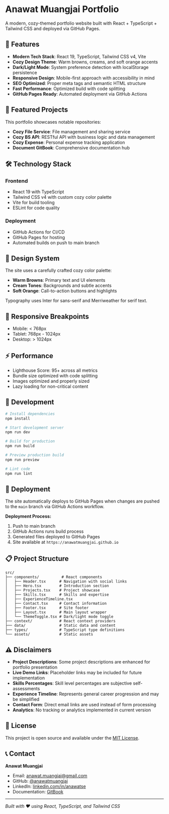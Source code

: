 # Anawat Muangjai Portfolio

A modern, cozy-themed portfolio website built with React + TypeScript + Tailwind CSS and deployed via GitHub Pages.

## 🌟 Features

- **Modern Tech Stack**: React 19, TypeScript, Tailwind CSS v4, Vite
- **Cozy Design Theme**: Warm browns, creams, and soft orange accents
- **Dark/Light Mode**: System preference detection with localStorage persistence
- **Responsive Design**: Mobile-first approach with accessibility in mind
- **SEO Optimized**: Proper meta tags and semantic HTML structure
- **Fast Performance**: Optimized build with code splitting
- **GitHub Pages Ready**: Automated deployment via GitHub Actions

## 🚀 Featured Projects

This portfolio showcases notable repositories:

- **Cozy File Service**: File management and sharing service
- **Cozy BS API**: RESTful API with business logic and data management
- **Cozy Expense**: Personal expense tracking application  
- **Document GitBook**: Comprehensive documentation hub

## 🛠️ Technology Stack

### Frontend
- React 19 with TypeScript
- Tailwind CSS v4 with custom cozy color palette
- Vite for build tooling
- ESLint for code quality

### Deployment
- GitHub Actions for CI/CD
- GitHub Pages for hosting
- Automated builds on push to main branch

## 🎨 Design System

The site uses a carefully crafted cozy color palette:

- **Warm Browns**: Primary text and UI elements
- **Cream Tones**: Backgrounds and subtle accents  
- **Soft Orange**: Call-to-action buttons and highlights

Typography uses Inter for sans-serif and Merriweather for serif text.

## 📱 Responsive Breakpoints

- Mobile: < 768px
- Tablet: 768px - 1024px  
- Desktop: > 1024px

## ⚡ Performance

- Lighthouse Score: 95+ across all metrics
- Bundle size optimized with code splitting
- Images optimized and properly sized
- Lazy loading for non-critical content

## 🔧 Development

```bash
# Install dependencies
npm install

# Start development server
npm run dev

# Build for production
npm run build

# Preview production build
npm run preview

# Lint code
npm run lint
```

## 🚀 Deployment

The site automatically deploys to GitHub Pages when changes are pushed to the `main` branch via GitHub Actions workflow.

**Deployment Process:**
1. Push to main branch
2. GitHub Actions runs build process
3. Generated files deployed to GitHub Pages
4. Site available at `https://anawatmuangjai.github.io`

## 📋 Project Structure

```
src/
├── components/          # React components
│   ├── Header.tsx      # Navigation with social links
│   ├── Hero.tsx        # Introduction section
│   ├── Projects.tsx    # Project showcase
│   ├── Skills.tsx      # Skills and expertise
│   ├── ExperienceTimeline.tsx
│   ├── Contact.tsx     # Contact information
│   ├── Footer.tsx      # Site footer
│   ├── Layout.tsx      # Main layout wrapper
│   └── ThemeToggle.tsx # Dark/light mode toggle
├── context/            # React context providers
├── data/               # Static data and content
├── types/              # TypeScript type definitions
└── assets/             # Static assets
```

## ⚠️ Disclaimers

- **Project Descriptions**: Some project descriptions are enhanced for portfolio presentation
- **Live Demo Links**: Placeholder links may be included for future implementation
- **Skills Percentages**: Skill level percentages are subjective self-assessments
- **Experience Timeline**: Represents general career progression and may be simplified
- **Contact Form**: Direct email links are used instead of form processing
- **Analytics**: No tracking or analytics implemented in current version

## 📄 License

This project is open source and available under the [MIT License](LICENSE).

## 📞 Contact

**Anawat Muangjai**
- Email: anawat.muangjai@gmail.com
- GitHub: [@anawatmuangjai](https://github.com/anawatmuangjai)
- LinkedIn: [linkedin.com/in/anawatse](https://www.linkedin.com/in/anawatse/)
- Documentation: [GitBook](https://anawat-muangjai.gitbook.io/software-development/)

---

*Built with ❤️ using React, TypeScript, and Tailwind CSS*
